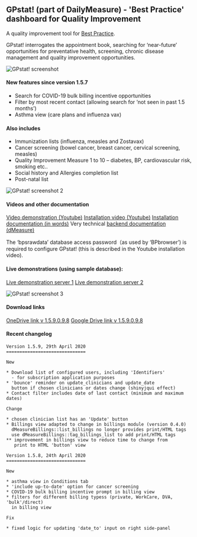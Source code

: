 ## GPstat! (part of DailyMeasure) - 'Best Practice' dashboard for Quality Improvement

A quality improvement tool for [Best Practice](https://bpsoftware.net/).

GPstat! interrogates the appointment book, searching for ‘near-future’ opportunities for preventative health, screening, chronic disease management and quality improvement opportunities.

![GPstat! screenshot](https://photos.smugmug.com/Office/Eltham/i-q3shMp5/0/a5b42c39/O/GPstat%21Measles.jpg)

#### New features since version 1.5.7

* Search for COVID-19 bulk billing incentive opportunities
* Filter by most recent contact (allowing search for ‘not seen in past 1.5 months’)
* Asthma view (care plans and influenza vax)

#### Also includes

* Immunization lists (influenza, measles and Zostavax)
* Cancer screening (bowel cancer, breast cancer, cervical screening, measles)
* Quality Improvement Measure 1 to 10 – diabetes, BP, cardiovascular risk, smoking etc..
* Social history and Allergies completion list
* Post-natal list

![GPstat! screenshot 2](https://photos.smugmug.com/Office/Eltham/i-ZSfjQ6V/0/8b876c6a/O/GPstat_COVID19BB.png)

#### Videos and other documentation

[Video demonstration (Youtube)](https://youtu.be/mTJzcycPkRU)
[Installation video (Youtube)](https://youtu.be/stfFmX114CY)
[Installation documentation (in words)](https://rpubs.com/DavidFong/GPstatInstall)
Very technical [backend documentation (dMeasure)](https://rpubs.com/DavidFong/dMeasure)

The ‘bpsrawdata’ database access password（as used by ‘BPbrowser’) is required to configure GPstat! (this is described in the Youtube installation video).

#### Live demonstrations (using sample database):

[Live demonstration server 1](http://vkelim.dsmynas.com/)
[Live demonstration server 2](http://vkelim.3322.org/)

![GPstat! screenshot 3](https://photos.smugmug.com/Office/Eltham/i-XZbCQ66/0/ea215232/O/gpstat_cdm.jpg)

#### Download links
[OneDrive link v 1.5.9.0.9.8](https://unimelbcloud-my.sharepoint.com/:u:/g/personal/dfong1_unimelb_edu_au/Ea7am4XN7JpPvgsW_JcITfIBjXaABQE98Y6yK0WPaSbSrA?e=WthdEd)
[Google Drive link v 1.5.9.0.9.8](https://drive.google.com/file/d/1a9bS7VdbQ1NIT39rir06MX_99fgrl2rF/view?usp=sharing)

#### Recent changelog

```
Version 1.5.9, 29th April 2020
==============================

New

* Download list of configured users, including 'Identifiers'
  - for subscription application purposes
* 'bounce' reminder on update_clinicians and update_date
  button if chosen clinicians or dates change (shinyjqui effect)
* Contact filter includes date of last contact (minimum and maximum dates)

Change

* chosen clinician list has an 'Update' button
* Billings view adapted to change in billings module (version 0.4.0)
  dMeasureBillings::list_billings no longer provides print/HTML tags
  use dMeasureBillings::tag_billings_list to add print/HTML tags
** improvement in billings view to reduce time to change from
   print to HTML 'button' view

Version 1.5.8, 24th April 2020
==============================

New

* asthma view in Conditions tab
* 'include up-to-date' option for cancer screening
* COVID-19 bulk billing incentive prompt in billing view
* filters for different billing typess (private, WorkCare, DVA, 'bulk'/direct)
  in billing view

Fix

* fixed logic for updating 'date_to' input on right side-panel
```
